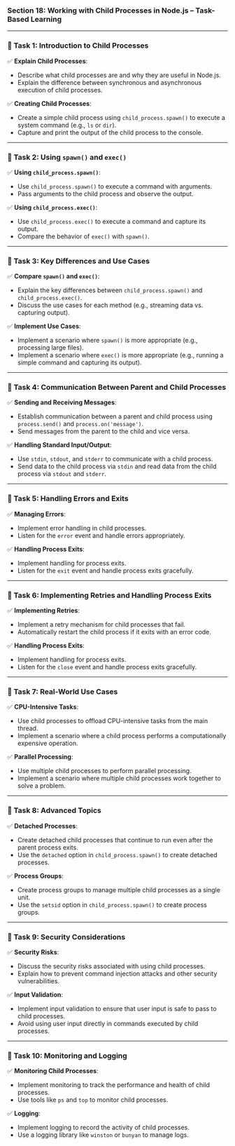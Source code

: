 ### **Section 18: Working with Child Processes in Node.js – Task-Based Learning**

---

### **🔹 Task 1: Introduction to Child Processes**

✅ **Explain Child Processes**:
- Describe what child processes are and why they are useful in Node.js.
- Explain the difference between synchronous and asynchronous execution of child processes.

✅ **Creating Child Processes**:
- Create a simple child process using `child_process.spawn()` to execute a system command (e.g., `ls` or `dir`).
- Capture and print the output of the child process to the console.

---

### **🔹 Task 2: Using `spawn()` and `exec()`**

✅ **Using `child_process.spawn()`**:
- Use `child_process.spawn()` to execute a command with arguments.
- Pass arguments to the child process and observe the output.

✅ **Using `child_process.exec()`**:
- Use `child_process.exec()` to execute a command and capture its output.
- Compare the behavior of `exec()` with `spawn()`.

---

### **🔹 Task 3: Key Differences and Use Cases**

✅ **Compare `spawn()` and `exec()`**:
- Explain the key differences between `child_process.spawn()` and `child_process.exec()`.
- Discuss the use cases for each method (e.g., streaming data vs. capturing output).

✅ **Implement Use Cases**:
- Implement a scenario where `spawn()` is more appropriate (e.g., processing large files).
- Implement a scenario where `exec()` is more appropriate (e.g., running a simple command and capturing its output).

---

### **🔹 Task 4: Communication Between Parent and Child Processes**

✅ **Sending and Receiving Messages**:
- Establish communication between a parent and child process using `process.send()` and `process.on('message')`.
- Send messages from the parent to the child and vice versa.

✅ **Handling Standard Input/Output**:
- Use `stdin`, `stdout`, and `stderr` to communicate with a child process.
- Send data to the child process via `stdin` and read data from the child process via `stdout` and `stderr`.

---

### **🔹 Task 5: Handling Errors and Exits**

✅ **Managing Errors**:
- Implement error handling in child processes.
- Listen for the `error` event and handle errors appropriately.

✅ **Handling Process Exits**:
- Implement handling for process exits.
- Listen for the `exit` event and handle process exits gracefully.

---

### **🔹 Task 6: Implementing Retries and Handling Process Exits**

✅ **Implementing Retries**:
- Implement a retry mechanism for child processes that fail.
- Automatically restart the child process if it exits with an error code.

✅ **Handling Process Exits**:
- Implement handling for process exits.
- Listen for the `close` event and handle process exits gracefully.

---

### **🔹 Task 7: Real-World Use Cases**

✅ **CPU-Intensive Tasks**:
- Use child processes to offload CPU-intensive tasks from the main thread.
- Implement a scenario where a child process performs a computationally expensive operation.

✅ **Parallel Processing**:
- Use multiple child processes to perform parallel processing.
- Implement a scenario where multiple child processes work together to solve a problem.

---

### **🔹 Task 8: Advanced Topics**

✅ **Detached Processes**:
- Create detached child processes that continue to run even after the parent process exits.
- Use the `detached` option in `child_process.spawn()` to create detached processes.

✅ **Process Groups**:
- Create process groups to manage multiple child processes as a single unit.
- Use the `setsid` option in `child_process.spawn()` to create process groups.

---

### **🔹 Task 9: Security Considerations**

✅ **Security Risks**:
- Discuss the security risks associated with using child processes.
- Explain how to prevent command injection attacks and other security vulnerabilities.

✅ **Input Validation**:
- Implement input validation to ensure that user input is safe to pass to child processes.
- Avoid using user input directly in commands executed by child processes.

---

### **🔹 Task 10: Monitoring and Logging**

✅ **Monitoring Child Processes**:
- Implement monitoring to track the performance and health of child processes.
- Use tools like `ps` and `top` to monitor child processes.

✅ **Logging**:
- Implement logging to record the activity of child processes.
- Use a logging library like `winston` or `bunyan` to manage logs.